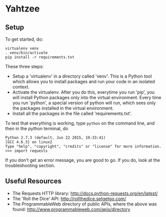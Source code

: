 Yahtzee
=======

Setup
-----

To get started, do:

```
virtualenv venv
. venv/bin/activate
pip install -r requirements.txt
```

These three steps:
 * Setup a 'virtualenv' in a directory called 'venv'. This is a Python tool which allows you to install packages and run your code in an isolated context. 
 * Activate the virtualenv. After you do this, everytime you run 'pip', you will install Python packages only into the virtual environment. Every time you run 'python', a special version of python will run, which sees only the packages installed in the virtual environment.
 * Install all the packages in the file called 'requirements.txt'.

To test that everything is working, type `python` on the command line, and then in the python terminal, do 

```
Python 2.7.3 (default, Jun 22 2015, 19:33:41) 
[GCC 4.6.3] on linux2
Type "help", "copyright", "credits" or "license" for more information.
>>> import requests
```

If you don't get an error message, you are good to go. If you do, look at the troubleshooting section.

Useful Resources
----------------

 * The Requests HTTP library: http://docs.python-requests.org/en/latest/
 * The 'Roll the Dice' API: http://rollthedice.setgetgo.com/
 * The ProgrammableWeb directory of public APIs, where the above was found: http://www.programmableweb.com/apis/directory	


